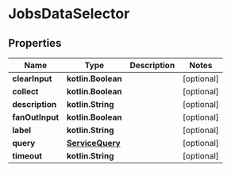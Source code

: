
# JobsDataSelector

## Properties
| Name | Type | Description | Notes |
| ------------ | ------------- | ------------- | ------------- |
| **clearInput** | **kotlin.Boolean** |  |  [optional] |
| **collect** | **kotlin.Boolean** |  |  [optional] |
| **description** | **kotlin.String** |  |  [optional] |
| **fanOutInput** | **kotlin.Boolean** |  |  [optional] |
| **label** | **kotlin.String** |  |  [optional] |
| **query** | [**ServiceQuery**](ServiceQuery.md) |  |  [optional] |
| **timeout** | **kotlin.String** |  |  [optional] |
